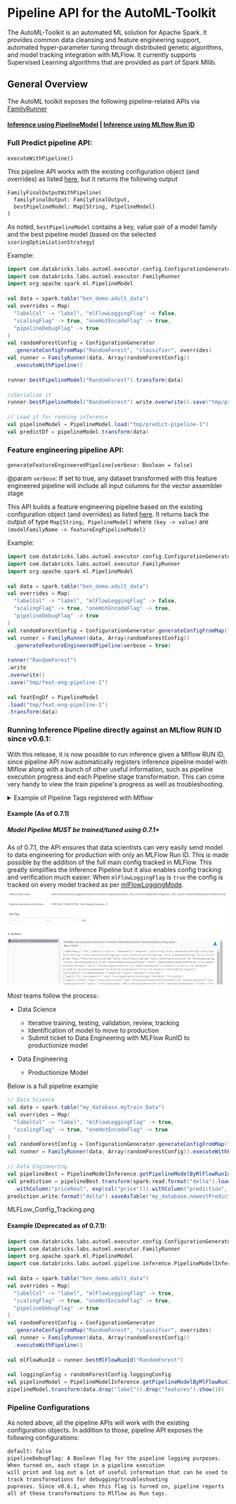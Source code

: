 # Pipeline API for the AutoML-Toolkit 

The AutoML-Toolkit is an automated ML solution for Apache Spark.  It provides common data cleansing and feature 
engineering support, automated hyper-parameter tuning through distributed genetic algorithms, and model tracking 
integration with MLFlow.  It currently supports Supervised Learning algorithms that are provided as part of Spark Mllib.

## General Overview

The AutoML toolkit exposes the following pipeline-related APIs via [FamilyRunner](src/main/scala/com/databricks/labs/automl/executor/FamilyRunner.scala)

#### [Inference using PipelineModel](#full-predict-pipeline-api) |  [Inference using MLflow Run ID](#running-inference-pipeline-directly-against-an-mlflow-run-id-since-v061)

### Full Predict pipeline API:
```text
executeWithPipeline()
```
This pipeline API works with the existing configuration object (and overrides) as listed [here](APIDOCS.md), 
but it returns the following output
```text
FamilyFinalOutputWithPipeline(
  familyFinalOutput: FamilyFinalOutput,
  bestPipelineModel: Map[String, PipelineModel]
)
```
As noted, ```bestPipelineModel``` contains a key, value pair of a model family 
and the best pipeline model (based on the selected ```scoringOptimizationStrategy```)

Example:
```scala
import com.databricks.labs.automl.executor.config.ConfigurationGenerator
import com.databricks.labs.automl.executor.FamilyRunner
import org.apache.spark.ml.PipelineModel

val data = spark.table("ben_demo.adult_data")
val overrides = Map(
  "labelCol" -> "label", "mlFlowLoggingFlag" -> false,
  "scalingFlag" -> true, "oneHotEncodeFlag" -> true,
  "pipelineDebugFlag" -> true
)
val randomForestConfig = ConfigurationGenerator
  .generateConfigFromMap("RandomForest", "classifier", overrides)
val runner = FamilyRunner(data, Array(randomForestConfig))
  .executeWithPipeline()

runner.bestPipelineModel("RandomForest").transform(data)

//Serialize it
runner.bestPipelineModel("RandomForest").write.overwrite().save("tmp/predict-pipeline-1")

// Load it for running inference
val pipelineModel = PipelineModel.load("tmp/predict-pipeline-1")
val predictDf = pipelineModel.transform(data)
```

 
### Feature engineering pipeline API:
```text
generateFeatureEngineeredPipeline(verbose: Boolean = false)
```
@param ```verbose```: If set to true, any dataset transformed with this feature engineered pipeline will include all
                      input columns for the vector assembler stage
                      
This API builds a feature engineering pipeline based on the existing configuration object (and overrides) 
as listed [here](APIDOCS.md). It returns back the output of type ```Map[String, PipelineModel]``` where ```(key -> value)``` are
```(modelFamilyName -> featureEngPipelineModel)```

Example:
```scala
import com.databricks.labs.automl.executor.config.ConfigurationGenerator
import com.databricks.labs.automl.executor.FamilyRunner
import org.apache.spark.ml.PipelineModel

val data = spark.table("ben_demo.adult_data")
val overrides = Map(
  "labelCol" -> "label", "mlFlowLoggingFlag" -> false,
  "scalingFlag" -> true, "oneHotEncodeFlag" -> true,
  "pipelineDebugFlag" -> true
)
val randomForestConfig = ConfigurationGenerator.generateConfigFromMap("RandomForest", "classifier", overrides)
val runner = FamilyRunner(data, Array(randomForestConfig))
  .generateFeatureEngineeredPipeline(verbose = true)

runner("RandomForest")
.write
.overwrite()
.save("tmp/feat-eng-pipeline-1")

val featEngDf = PipelineModel
.load("tmp/feat-eng-pipeline-1")
.transform(data)
```

### Running Inference Pipeline directly against an MLflow RUN ID since v0.6.1:
With this release, it is now possible to run inference given a Mlflow RUN ID, 
since pipeline API now automatically registers inference pipeline model with Mlflow along with 
a bunch of other useful information, such as pipeline execution progress and each Pipeline 
stage transformation. This can come very handy to view the train pipeline's progress 
as well as troubleshooting. 

<details>
  <summary>Example of Pipeline Tags registered with Mlflow</summary>
  
  ## Heading
  An example of pipeline tags in Mlflow 
   ![Alt text](images/mlflow-1.png) 
   
  And one of the transformations in a pipeline
   ![Alt text](images/mlflow-2.png) 
</details>

#### Example (As of 0.7.1)
##### Model Pipeline MUST be trained/tuned using 0.7.1+ 
As of 0.7.1, the API ensures that data scientists can very easily send model to data engineering for production with
only an MLFlow Run ID. This is made possible by the addition of the full main config tracked in MLFlow. 
This greatly simplifies the Inference Pipeline but it also enables config tracking and verification much easier.
When `mlFlowLoggingFlag` is `true` the config is tracked on every model tracked as per 
[mlFlowLoggingMode](APIDOCS.md#mlflow-logging-mode).
![Alt text](images/MLFLow_Config_Tracking.png)

Most teams follow the process:
* Data Science
    * Iterative training, testing, validation, review, tracking
    * Identification of model to move to production
    * Submit ticket to Data Engineering with MLFlow RunID to productionize model
    
* Data Engineering
    * Productionize Model

Below is a full pipeline example
```scala
// Data Science
val data = spark.table("my_database.myTrain_Data")
val overrides = Map(
  "labelCol" -> "label", "mlFlowLoggingFlag" -> true,
  "scalingFlag" -> true, "oneHotEncodeFlag" -> true
)
val randomForestConfig = ConfigurationGenerator.generateConfigFromMap("RandomForest", "classifier", overrides)
val runner = FamilyRunner(data, Array(randomForestConfig)).executeWithPipeline()

// Data Engineering
val pipelineBest = PipelineModelInference.getPipelineModelByMlFlowRunId("111825a540544443b9db14e5b9a6006b")
val prediction = pipelineBest.transform(spark.read.format("delta").load("dbfs:/.../myDataForInference"))
  .withColumn("priceReal", exp(col("price"))).withColumn("prediction", exp(col("prediction")))
prediction.write.format("delta").saveAsTable("my_database.newestPredictions")
```

MLFLow_Config_Tracking.png 

#### Example (Deprecated as of 0.7.1):
```scala
import com.databricks.labs.automl.executor.config.ConfigurationGenerator
import com.databricks.labs.automl.executor.FamilyRunner
import org.apache.spark.ml.PipelineModel
import com.databricks.labs.automl.pipeline.inference.PipelineModelInference

val data = spark.table("ben_demo.adult_data")
val overrides = Map(
  "labelCol" -> "label", "mlFlowLoggingFlag" -> true,
  "scalingFlag" -> true, "oneHotEncodeFlag" -> true,
  "pipelineDebugFlag" -> true
)
val randomForestConfig = ConfigurationGenerator
  .generateConfigFromMap("RandomForest", "classifier", overrides)
val runner = FamilyRunner(data, Array(randomForestConfig))
  .executeWithPipeline()

val mlFlowRunId = runner.bestMlFlowRunId("RandomForest")

val loggingConfig = randomForestConfig.loggingConfig
val pipelineModel = PipelineModelInference.getPipelineModelByMlFlowRunId(mlFlowRunId, loggingConfig)
pipelineModel.transform(data.drop("label")).drop("features").show(10)
```

### Pipeline Configurations
As noted above, all the pipeline APIs will work with the existing configuration objects. In addition to those, pipeline API
exposes the following configurations:

```@text
default: false
pipelineDebugFlag: A Boolean flag for the pipeline logging purposes. When turned on, each stage in a pipeline execution 
will print and log out a lot of useful information that can be used to track transformations for debugging/troubleshooting 
puproses. Since v0.6.1, when this flag is turned on, pipeline reports all of these transformations to Mlflow as Run tags.
```


